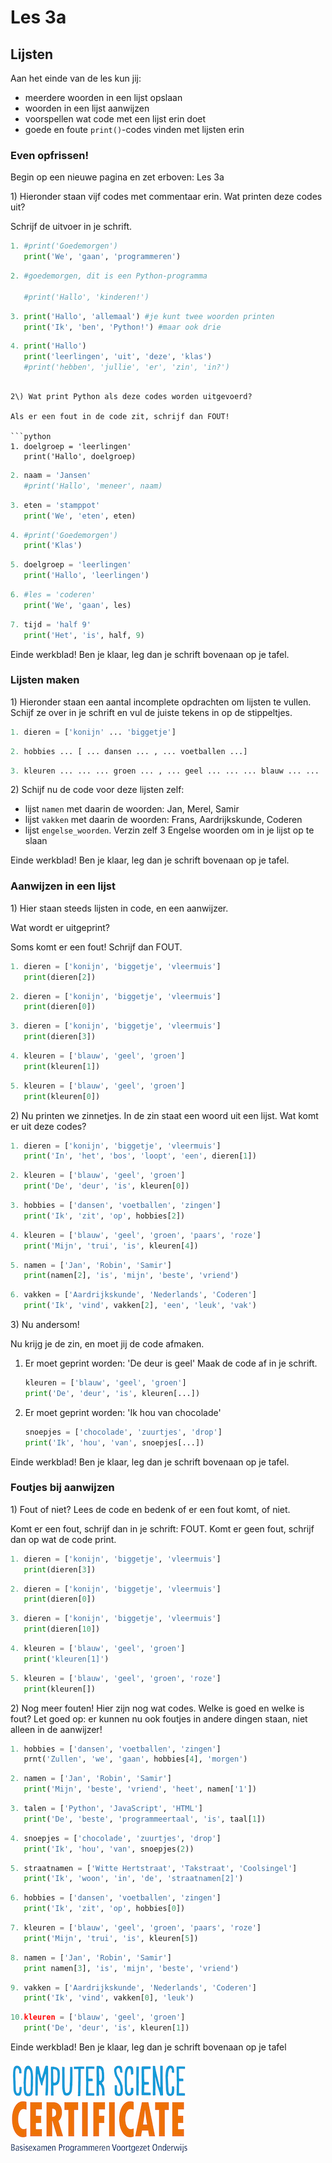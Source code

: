 # Les 3a

## Lijsten

Aan het einde van de les kun jij:

* meerdere woorden in een lijst opslaan
* woorden in een lijst aanwijzen
* voorspellen wat code met een lijst erin doet
* goede en foute `print()`-codes vinden met lijsten erin

### Even opfrissen!

Begin op een nieuwe pagina en zet erboven: Les 3a

1\) Hieronder staan vijf codes met commentaar erin. Wat printen deze codes uit?

Schrijf de uitvoer in je schrift.

```python
1. #print('Goedemorgen')               
   print('We', 'gaan', 'programmeren')
```

```python
2. #goedemorgen, dit is een Python-programma

   #print('Hallo', 'kinderen!')
```

```python
3. print('Hallo', 'allemaal') #je kunt twee woorden printen
   print('Ik', 'ben', 'Python!') #maar ook drie
```

```python
4. print('Hallo')               
   print('leerlingen', 'uit', 'deze', 'klas')
   #print('hebben', 'jullie', 'er', 'zin', 'in?')
```


```

2\) Wat print Python als deze codes worden uitgevoerd?

Als er een fout in de code zit, schrijf dan FOUT!

```python
1. doelgroep = 'leerlingen'
   print('Hallo', doelgroep)
```

```python
2. naam = 'Jansen'
   #print('Hallo', 'meneer', naam)
```

```python
3. eten = 'stamppot'
   print('We', 'eten', eten)
```

```python
4. #print('Goedemorgen')               
   print('Klas')
```

```python
5. doelgroep = 'leerlingen'
   print('Hallo', 'leerlingen')
```

```python
6. #les = 'coderen'              
   print('We', 'gaan', les)
```

```python
7. tijd = 'half 9'
   print('Het', 'is', half, 9)
```

Einde werkblad! Ben je klaar, leg dan je schrift bovenaan op je tafel.

### Lijsten maken

1\) Hieronder staan een aantal incomplete opdrachten om lijsten te vullen. Schijf ze over in je schrift en vul de juiste tekens in op de stippeltjes.

```python
1. dieren = ['konijn' ... 'biggetje']
```

```python
2. hobbies ... [ ... dansen ... , ... voetballen ...]
```

```python
3. kleuren ... ... ... groen ... , ... geel ... ... ... blauw ... ...
```

2\) Schijf nu de code voor deze lijsten zelf:

* lijst `namen` met daarin de woorden: Jan, Merel, Samir
* lijst `vakken` met daarin de woorden: Frans, Aardrijkskunde, Coderen
* lijst `engelse_woorden`. Verzin zelf 3 Engelse woorden om in je lijst op te slaan

Einde werkblad! Ben je klaar, leg dan je schrift bovenaan op je tafel.

### Aanwijzen in een lijst

1\) Hier staan steeds lijsten in code, en een aanwijzer.

Wat wordt er uitgeprint?

Soms komt er een fout! Schrijf dan FOUT.

```python
1. dieren = ['konijn', 'biggetje', 'vleermuis']            
   print(dieren[2])
```

```python
2. dieren = ['konijn', 'biggetje', 'vleermuis']            
   print(dieren[0])
```

```python
3. dieren = ['konijn', 'biggetje', 'vleermuis']            
   print(dieren[3])
```

```python
4. kleuren = ['blauw', 'geel', 'groen']            
   print(kleuren[1])
```

```python
5. kleuren = ['blauw', 'geel', 'groen']            
   print(kleuren[0])
```

2\) Nu printen we zinnetjes. In de zin staat een woord uit een lijst. Wat komt er uit deze codes?

```python
1. dieren = ['konijn', 'biggetje', 'vleermuis']            
   print('In', 'het', 'bos', 'loopt', 'een', dieren[1])
```

```python
2. kleuren = ['blauw', 'geel', 'groen']            
   print('De', 'deur', 'is', kleuren[0])
```

```python
3. hobbies = ['dansen', 'voetballen', 'zingen']            
   print('Ik', 'zit', 'op', hobbies[2])
```

```python
4. kleuren = ['blauw', 'geel', 'groen', 'paars', 'roze']            
   print('Mijn', 'trui', 'is', kleuren[4])
```

```python
5. namen = ['Jan', 'Robin', 'Samir']
   print(namen[2], 'is', 'mijn', 'beste', 'vriend')
```

```python
6. vakken = ['Aardrijkskunde', 'Nederlands', 'Coderen']
   print('Ik', 'vind', vakken[2], 'een', 'leuk', 'vak')
```

3\) Nu andersom!

Nu krijg je de zin, en moet jij de code afmaken.

1. Er moet geprint worden: 'De deur is geel' Maak de code af in je schrift. 

   ```python
   kleuren = ['blauw', 'geel', 'groen']            
   print('De', 'deur', 'is', kleuren[...])
   ```

2. Er moet geprint worden: 'Ik hou van chocolade' 

   ```python
   snoepjes = ['chocolade', 'zuurtjes', 'drop']
   print('Ik', 'hou', 'van', snoepjes[...])
   ```

Einde werkblad! Ben je klaar, leg dan je schrift bovenaan op je tafel.

### Foutjes bij aanwijzen

1\) Fout of niet? Lees de code en bedenk of er een fout komt, of niet.

Komt er een fout, schrijf dan in je schrift: FOUT. Komt er geen fout, schrijf dan op wat de code print.

```python
1. dieren = ['konijn', 'biggetje', 'vleermuis']            
   print(dieren[3])
```

```python
2. dieren = ['konijn', 'biggetje', 'vleermuis']            
   print(dieren[0])
```

```python
3. dieren = ['konijn', 'biggetje', 'vleermuis']            
   print(dieren[10])
```

```python
4. kleuren = ['blauw', 'geel', 'groen']            
   print('kleuren[1]')
```

```python
5. kleuren = ['blauw', 'geel', 'groen', 'roze']            
   print(kleuren[])
```

2\) Nog meer fouten! Hier zijn nog wat codes. Welke is goed en welke is fout? Let goed op: er kunnen nu ook foutjes in andere dingen staan, niet alleen in de aanwijzer!

```python
1. hobbies = ['dansen', 'voetballen', 'zingen']            
   prnt('Zullen', 'we', 'gaan', hobbies[4], 'morgen')
```

```python
2. namen = ['Jan', 'Robin', 'Samir']
   print('Mijn', 'beste', 'vriend', 'heet', namen['1'])
```

```python
3. talen = ['Python', 'JavaScript', 'HTML']
   print('De', 'beste', 'programmeertaal', 'is', taal[1])
```

```python
4. snoepjes = ['chocolade', 'zuurtjes', 'drop']
   print('Ik', 'hou', 'van', snoepjes(2))
```

```python
5. straatnamen = ['Witte Hertstraat', 'Takstraat', 'Coolsingel']
   print('Ik', 'woon', 'in', 'de', 'straatnamen[2]')
```

```python
6. hobbies = ['dansen', 'voetballen', 'zingen']            
   print('Ik', 'zit', 'op', hobbies[0])
```

```python
7. kleuren = ['blauw', 'geel', 'groen', 'paars', 'roze']            
   print('Mijn', 'trui', 'is', kleuren[5])
```

```python
8. namen = ['Jan', 'Robin', 'Samir']
   print namen[3], 'is', 'mijn', 'beste', 'vriend')
```

```python
9. vakken = ['Aardrijkskunde', 'Nederlands', 'Coderen']
   print('Ik', 'vind', vakken[0], 'leuk')
```

```python
10.kleuren = ['blauw', 'geel', 'groen']            
   print('De', 'deur', 'is', kleuren[1])
```

Einde werkblad! Ben je klaar, leg dan je schrift bovenaan op je tafel

![](/img/logoCSCert_10cm.jpg)